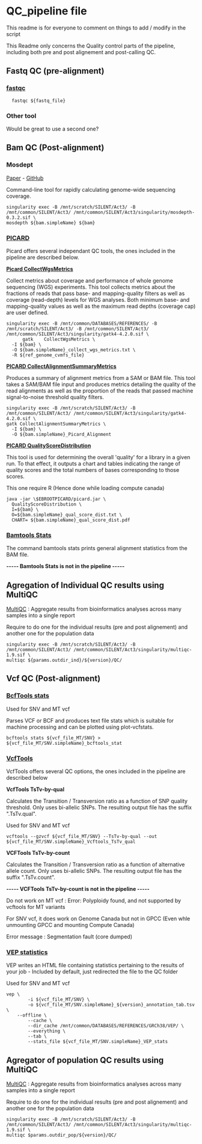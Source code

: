  # QC_pipeline file

This readme is for everyone to comment on things to add / modify in the script

This Readme only concerns the Quality control parts of the pipeline, including both pre and post alignement and post-calling QC.
  
  ## Fastq QC (pre-alignment)
  
### [fastqc]( https://www.bioinformatics.babraham.ac.uk/projects/fastqc/)
  
```
  fastqc ${fastq_file}
  ```
  
  ### Other tool
  
  Would be great to use a second one?
  
  ## Bam QC (Post-alignment)
  
### Mosdept

[Paper](https://pubmed.ncbi.nlm.nih.gov/29096012/)   -    [GitHub](https://github.com/brentp/mosdepth)

Command-line tool for rapidly calculating genome-wide sequencing coverage. 

  ```
singularity exec -B /mnt/scratch/SILENT/Act3/ -B /mnt/common/SILENT/Act3/ /mnt/common/SILENT/Act3/singularity/mosdepth-0.3.2.sif \
mosdepth ${bam.simpleName} ${bam}
  ```

### [PICARD](https://broadinstitute.github.io/picard/command-line-overview.html)

Picard offers several independant QC tools, the ones included in the pipeline are described below.

**[Picard CollectWgsMetrics](https://gatk.broadinstitute.org/hc/en-us/articles/360037269351-CollectWgsMetrics-Picard-)**

Collect metrics about coverage and performance of whole genome sequencing (WGS) experiments. This tool collects metrics about the fractions of reads that pass base- and mapping-quality filters as well as coverage (read-depth) levels for WGS analyses. Both minimum base- and mapping-quality values as well as the maximum read depths (coverage cap) are user defined.
  
  ```
singularity exec -B /mnt/common/DATABASES/REFERENCES/ -B /mnt/scratch/SILENT/Act3/ -B /mnt/common/SILENT/Act3/ /mnt/common/SILENT/Act3/singularity/gatk4-4.2.0.sif \
        gatk	CollectWgsMetrics \
	-I ${bam} \
	-O ${bam.simpleName}_collect_wgs_metrics.txt \
	-R ${ref_genome_cvmfs_file}
  ```

**[PICARD CollectAlignmentSummaryMetrics](https://gatk.broadinstitute.org/hc/en-us/articles/360036883111-CollectAlignmentSummaryMetrics-Picard-)**

Produces a summary of alignment metrics from a SAM or BAM file. This tool takes a SAM/BAM file input and produces metrics detailing the quality of the read alignments as well as the proportion of the reads that passed machine signal-to-noise threshold quality filters.
  
  ```
singularity exec -B /mnt/scratch/SILENT/Act3/ -B /mnt/common/SILENT/Act3/ /mnt/common/SILENT/Act3/singularity/gatk4-4.2.0.sif \
gatk CollectAlignmentSummaryMetrics \
	-I ${bam} \
	-O ${bam.simpleName}_Picard_Alignment
  ```

**[PICARD QualityScoreDistribution](https://gatk.broadinstitute.org/hc/en-us/articles/360037057312-QualityScoreDistribution-Picard-)**

This tool is used for determining the overall 'quality' for a library in a given run. To that effect, it outputs a chart and tables indicating the range of quality scores and the total numbers of bases corresponding to those scores. 
  
  This one require R (Hence done while loading compute canada)
  
  ```
java -jar \$EBROOTPICARD/picard.jar \
	QualityScoreDistribution \
	I=${bam} \
	O=${bam.simpleName}_qual_score_dist.txt \
	CHART= ${bam.simpleName}_qual_score_dist.pdf
  ```

### [Bamtools Stats](https://hcc.unl.edu/docs/applications/app_specific/bioinformatics_tools/data_manipulation_tools/bamtools/running_bamtools_commands/)

The command bamtools stats prints general alignment statistics from the BAM file.

**----- Bamtools Stats is not in the pipeline -----**
  
## Agregation of Individual QC results using MultiQC

[MultiQC](https://multiqc.info) : Aggregate results from bioinformatics analyses across many samples into a single report
 
 Require to do one for the individual results (pre and post alignement) and another one for the population data

  ```
singularity exec -B /mnt/scratch/SILENT/Act3/ -B /mnt/common/SILENT/Act3/ /mnt/common/SILENT/Act3/singularity/multiqc-1.9.sif \
multiqc ${params.outdir_ind}/${version}/QC/
  ```

## Vcf QC (Post-alignment)

### [BcfTools stats](https://samtools.github.io/bcftools/bcftools.html#stats)

Used for SNV and MT vcf

Parses VCF or BCF and produces text file stats which is suitable for machine processing and can be plotted using plot-vcfstats.
  
  ```
bcftools stats ${vcf_file_MT/SNV} > ${vcf_file_MT/SNV.simpleName}_bcftools_stat
```

### [VcfTools](https://vcftools.github.io/man_latest.html)

VcfTools offers several QC options, the ones included in the pipeline are described below

**VcfTools TsTv-by-qual**

Calculates the Transition / Transversion ratio as a function of SNP quality threshold. Only uses bi-allelic SNPs. The resulting output file has the suffix ".TsTv.qual".

Used for SNV and MT vcf

```
vcftools --gzvcf ${vcf_file_MT/SNV} --TsTv-by-qual --out ${vcf_file_MT/SNV.simpleName}_Vcftools_TsTv_qual
```

**VCFTools TsTv-by-count**

Calculates the Transition / Transversion ratio as a function of alternative allele count. Only uses bi-allelic SNPs. The resulting output file has the suffix ".TsTv.count".

**----- VCFTools TsTv-by-count is not in the pipeline -----**

Do not work on MT vcf : Error: Polyploidy found, and not supported by vcftools for MT variants

For SNV vcf, it does work on Genome Canada but not in GPCC (Even whle  unmounting GPCC and mounting Compute Canada)

Error message : Segmentation fault (core dumped)

### [VEP  statistics](https://m.ensembl.org/info/docs/tools/vep/vep_formats.html#stats)

VEP writes an HTML file containing statistics pertaining to the results of your job - Included by default, just redirected the file to the QC folder 

Used for SNV and MT vcf
  
```
vep \
        -i ${vcf_file_MT/SNV} \
        -o ${vcf_file_MT/SNV.simpleName}_${version}_annotation_tab.tsv \
	--offline \
        --cache \
        --dir_cache /mnt/common/DATABASES/REFERENCES/GRCh38/VEP/ \
        --everything \
        --tab \
        --stats_file ${vcf_file_MT/SNV.simpleName}_VEP_stats

```

## Agregator of population QC results using MultiQC
  
[MultiQC](https://multiqc.info) : Aggregate results from bioinformatics analyses across many samples into a single report
 
 Require to do one for the individual results (pre and post alignement) and another one for the population data


  ```
singularity exec -B /mnt/scratch/SILENT/Act3/ -B /mnt/common/SILENT/Act3/ /mnt/common/SILENT/Act3/singularity/multiqc-1.9.sif \
multiqc $params.outdir_pop/${version}/QC/
```
  

